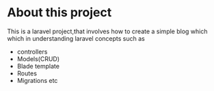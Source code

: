 



<h1>About this project</h1>

This is a laravel project,that involves how to create a simple blog which which in understanding laravel concepts such as 

- controllers
- Models(CRUD)
- Blade template
- Routes
- Migrations etc